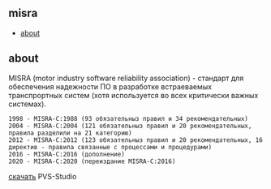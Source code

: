 ## misra

+ [about](#about)


## about

MISRA (motor industry software reliability association) - стандарт для обеспечения надежности ПО в разработке встраеваемых транспрортных систем (хотя используется во всех критически важных системах).

```
1998 - MISRA-C:1988 (93 обязательныз правил и 34 рекомендательных)
2004 - MISRA-C:2004 (121 обязательныз правил и 20 рекомендательных, правила разделили на 21 категорию)
2012 - MISRA-C:2012 (123 обязательныз правил и 20 рекомендательных, 16 директив - правила связанные с процессами и процедурами)
2016 - MISRA-C:2016 (дополнение)
2020 - MISRA-C:2020 (переиздание MISRA-C:2016)
```

[скачать](https://pvs-studio.com/ru/pvs-studio/download/) PVS-Studio

